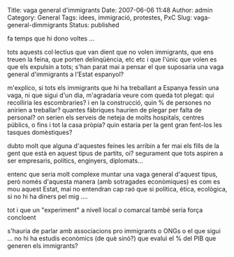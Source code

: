 Title: vaga general d'immigrants
Date: 2007-06-06 11:48
Author: admin
Category: General
Tags: idees, immigració, protestes, PxC
Slug: vaga-general-dimmigrants
Status: published

fa temps que hi dono voltes ...

tots aquests col·lectius que van dient que no volen immigrants, que ens treuen la feina, que porten delinqüència, etc etc i que l'únic que volen es que els expulsin a tots; s'han parat mai a pensar el que suposaria una vaga general d'immigrants a l'Estat espanyol?

m'explico, si tots els immigrants que hi ha treballant a Espanya fessin una vaga, ni que sigui d'un dia, m'agradaria veure com queda tot plegat: qui recolliria les escombraries? i en la construcció, quin % de persones no anirien a treballar? quantes fàbriques haurien de plegar per falta de personal? on serien els serveis de neteja de molts hospitals, centres públics, o fins i tot la casa pròpia? quin estaria per la gent gran fent-los les tasques domèstiques?

dubto molt que alguna d'aquestes feines les arribin a fer mai els fills de la gent que està en aquest tipus de partits, oi? segurament que tots aspiren a ser empresaris, polítics, enginyers, diplomats...

entenc que seria molt complexe muntar una vaga general d'aquest tipus, però només d'aquesta manera (amb sotragades econòmiques) es com es mou aquest Estat, mai no entendran cap raó que si política, ètica, ecològica, si no hi ha diners pel mig ....

tot i que un "experiment" a nivell local o comarcal també seria força concloent

s'hauria de parlar amb associacions pro immigrants o ONGs o el que sigui ... no hi ha estudis econòmics (de què sinó?) que evalui el % del PIB que generen els immigrants?
